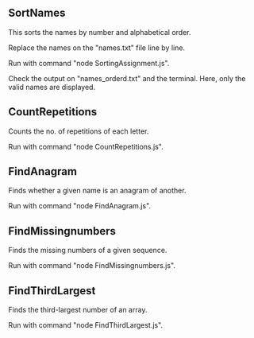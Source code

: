 ## SortNames

This sorts the names by number and alphabetical order.

Replace the names on the "names.txt" file line by line.

Run with command "node SortingAssignment.js".

Check the output on "names_orderd.txt" and the terminal. Here, only the valid names are displayed.

## CountRepetitions

Counts the no. of repetitions of each letter.

Run with command "node CountRepetitions.js".

## FindAnagram

Finds whether a given name is an anagram of another.

Run with command "node FindAnagram.js".

## FindMissingnumbers

Finds the missing numbers of a given sequence.

Run with command "node FindMissingnumbers.js".

## FindThirdLargest

Finds the third-largest number of an array.

Run with command "node FindThirdLargest.js".



